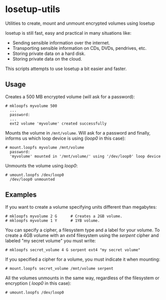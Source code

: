losetup-utils
=============

Utilities to create, mount and unmount encrypted volumes using losetup

losetup is still fast, easy and practical in many situations like:

* Sending sensible information over the internet.
* Transporting sensible information on CDs, DVDs, pendrives, etc.
* Storing private data on a hard disk.
* Storing private data on the cloud.

This scripts attempts to use losetup a bit easier and faster.

Usage
-----

Creates a 500 MB encrypted volume (will ask for a password):

    # mkloopfs myvolume 500
      ...
      password:
      ...
      ext2 volume 'myvolume' created successfully

Mounts the volume in `/mnt/volume`.
Will ask for a password and finally, informs us which loop device is using (*loop0* in this case):

    # mount.loopfs myvolume /mnt/volume
      password:
      'myvolume' mounted in '/mnt/volume/' using '/dev/loop0' loop device

Unmounts the volume using *loop0*:

    # umount.loopfs /dev/loop0
      /dev/loop0 unmounted

Examples
--------

If you want to create a volume specifying units different than megabytes:

    # mkloopfs myvolume 2 G      # Creates a 2GB volume.
    # mkloopfs myvolume 1 Y      # 1YB volume.

You can specify a cipher, a filesystem type and a label for your volume.
To create a 4GB volume with an *ext4* filesystem using the *serpent* cipher and labeled "my secret volume" you must write:

    # mkloopfs secret_volume 4 G serpent ext4 "my secret volume"

If you specified a cipher for a volume, you must indicate it when mounting:

    # mount.loopfs secret_volume /mnt/volume serpent

All the volumes unmounts in the same way, regardless of the filesystem or encryption ( *loop0* in this case):

    # umount.loopfs /dev/loop0